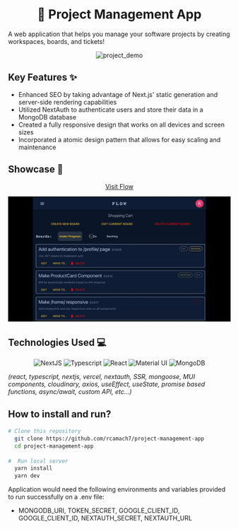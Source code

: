 <h1 align="center">
  📑 Project Management App
</h1>

A web application that helps you manage your software projects by creating workspaces, boards, and tickets!

<div align="center">

![project_demo](https://res.cloudinary.com/de2ymful4/image/upload/v1675736580/main-portfolio/projects/flow_jycaab.png)

</div>

## Key Features ✨

- Enhanced SEO by taking advantage of Next.js' static generation and server-side rendering capabilities
- Utilized NextAuth to authenticate users and store their data in a MongoDB database
- Created a fully responsive design that works on all devices and screen sizes
- Incorporated a atomic design pattern that allows for easy scaling and maintenance

## Showcase 🎥

<div align="center">

[Visit Flow](https://project-management-app-eight.vercel.app/)

</div>

<div align="center">

![project_demo](flow_demo.gif)

</div>

## Technologies Used 💻

<p align="center">
  <img src="https://res.cloudinary.com/de2ymful4/image/upload/v1660605410/main-portfolio/tech-skills/nextjs_mf7wiy.png" width="40" height="40" alt="NextJS" />
  <img src="https://res.cloudinary.com/de2ymful4/image/upload/v1652491477/main-portfolio/tech-skills/typescript_v3ztli.png" width="40" height="40" alt="Typescript" />
  <img src="https://res.cloudinary.com/de2ymful4/image/upload/v1648514838/main-portfolio/animated-logos/react-anim_jqtsxo.gif" width="40" height="40" alt="React" />
  <img src="https://res.cloudinary.com/de2ymful4/image/upload/v1655232059/main-portfolio/tech-skills/mui_p9jh58.png" width="40" height="40" alt="Material UI" />
  <img src="https://res.cloudinary.com/de2ymful4/image/upload/v1646101239/main-portfolio/tech-skills/mongodb_r1xhyn.png" width="40" height="40" alt="MongoDB" />
</p>

_(react, typescript, nextjs, vercel, nextauth, SSR, mongoose, MUI components, cloudinary, axios, useEffect, useState, promise based functions, async/await, custom API, etc...)_

## How to install and run?

```bash
# Clone this repository
  git clone https://github.com/rcamach7/project-management-app
  cd project-management-app

#  Run local server
  yarn install
  yarn dev
```

Application would need the following environments and variables provided to run successfully on a .env file:

- MONGODB_URI, TOKEN_SECRET, GOOGLE_CLIENT_ID, GOOGLE_CLIENT_ID, NEXTAUTH_SECRET, NEXTAUTH_URL
